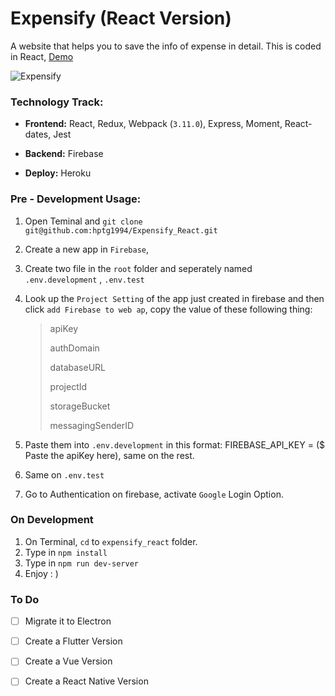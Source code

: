 # Expensify (React Version)

A website that helps you to save the info of expense in detail. This is coded in React, [Demo](<https://expensify-hptg.herokuapp.com/>)

![Expensify](resources/Expensify.png)



### Technology Track:

* **Frontend:** React, Redux, Webpack (`3.11.0`), Express, Moment, React-dates, Jest

* **Backend:** Firebase
* **Deploy:** Heroku

### Pre - Development Usage:

1. Open Teminal and `git clone git@github.com:hptg1994/Expensify_React.git`

2. Create a new app in `Firebase`,

3. Create two file in the `root` folder and seperately named  `.env.development` , `.env.test`

4. Look up the `Project Setting` of the app just created in firebase and then click `add Firebase to web ap`, copy the value of these following thing:

   > apiKey
   >
   > authDomain
   >
   > databaseURL
   >
   > projectId
   >
   > storageBucket
   >
   > messagingSenderID

5. Paste them into `.env.development` in this format: FIREBASE_API_KEY = ($ Paste the apiKey here), same on the rest.

6. Same on `.env.test`

7. Go to Authentication on firebase, activate `Google` Login Option.

### On Development 

1. On Terminal, `cd` to `expensify_react` folder.
2. Type in `npm install`
3. Type in `npm run dev-server`
4. Enjoy : )

### To Do

- [ ] Migrate it to Electron 

- [ ] Create a Flutter Version 

- [ ] Create a Vue Version

- [ ] Create a React Native Version